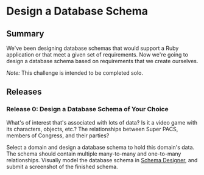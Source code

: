 # Design a Database Schema
 
## Summary 
We've been designing database schemas that would support a Ruby application or that meet a given set of requirements.  Now we're going to design a database schema based on requirements that we create ourselves.

*Note:* This challenge is intended to be completed solo.


## Releases
### Release 0:  Design a Database Schema of Your Choice
What's of interest that's associated with lots of data?  Is it a video game with its characters, objects, etc.?  The relationships between Super PACS, members of Congress, and their parties?  

Select a domain and design a database schema to hold this domain's data.  The schema should contain multiple many-to-many and one-to-many relationships.  Visually model the database schema in [Schema Designer][], and submit a screenshot of the finished schema.


[schema designer]: http://schemadesigner.devmain_challenges.com/